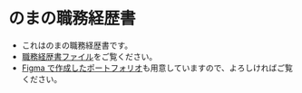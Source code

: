 # のまの職務経歴書

- これはのまの職務経歴書です。
- [職務経歴書ファイル](https://github.com/haribooooom/noma-resume/tree/master/docs#readme)をご覧ください。
- [Figma で作成したポートフォリオ](https://www.figma.com/proto/XakWfbhwCdLjqFqNmPtGaE/noma-Portfolio?node-id=5124-4554&t=MAy6JEIU4mWtTokg-1)も用意していますので、よろしければご覧ください。
